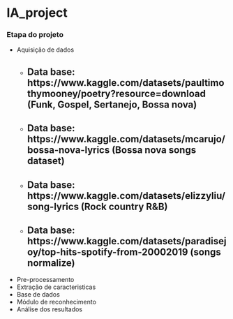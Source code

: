 # IA_project

<h3>Etapa do projeto</h3>
<ul>
  <li>Aquisição de dados</li>
    <ul>
      <li><h2>Data base: https://www.kaggle.com/datasets/paultimothymooney/poetry?resource=download (Funk, Gospel, Sertanejo, Bossa nova)</h2></li>
      <li><h2>Data base: https://www.kaggle.com/datasets/mcarujo/bossa-nova-lyrics (Bossa nova songs dataset)</h2></li>
      <li><h2>Data base: https://www.kaggle.com/datasets/elizzyliu/song-lyrics (Rock country R&B)</h2></li>
      <li><h2>Data base: https://www.kaggle.com/datasets/paradisejoy/top-hits-spotify-from-20002019 (songs normalize)</h2></li>
    </ul>
  <li>Pre-processamento</li>
  <li>Extração de caracteristicas</li>
  <li>Base de dados</li>
  <li>Módulo de reconhecimento</li>
  <li>Análise dos resultados</li>
</ul>
